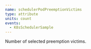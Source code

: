 ```yaml
---
name: schedulerPodPreemptionVictims
type: attribute
units: count
events:
  - K8sSchedulerSample
---
```


Number of selected preemption victims.